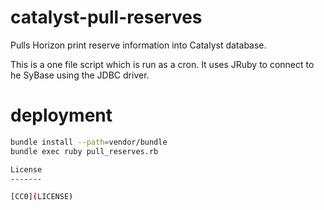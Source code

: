 # catalyst-pull-reserves

Pulls Horizon print reserve information into Catalyst database.

This is a one file script which is run as a cron.
It uses JRuby to connect to he SyBase using the JDBC driver. 

# deployment

```bash
bundle install --path=vendor/bundle
bundle exec ruby pull_reserves.rb

License
-------

[CC0](LICENSE)

